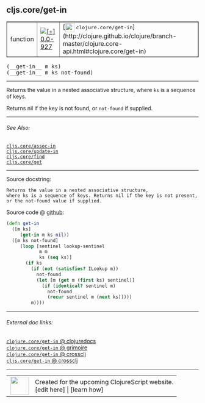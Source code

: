 ## cljs.core/get-in



 <table border="1">
<tr>
<td>function</td>
<td><a href="https://github.com/cljsinfo/cljs-api-docs/tree/0.0-927"><img valign="middle" alt="[+] 0.0-927" title="Added in 0.0-927" src="https://img.shields.io/badge/+-0.0--927-lightgrey.svg"></a> </td>
<td>
[<img height="24px" valign="middle" src="http://i.imgur.com/1GjPKvB.png"> <samp>clojure.core/get-in</samp>](http://clojure.github.io/clojure/branch-master/clojure.core-api.html#clojure.core/get-in)
</td>
</tr>
</table>


 <samp>
(__get-in__ m ks)<br>
</samp>
 <samp>
(__get-in__ m ks not-found)<br>
</samp>

---

Returns the value in a nested associative structure, where `ks` is a sequence of
keys.

Returns nil if the key is not found, or `not-found` if supplied.



---


###### See Also:

[`cljs.core/assoc-in`](../cljs.core/assoc-in.md)<br>
[`cljs.core/update-in`](../cljs.core/update-in.md)<br>
[`cljs.core/find`](../cljs.core/find.md)<br>
[`cljs.core/get`](../cljs.core/get.md)<br>

---


Source docstring:

```
Returns the value in a nested associative structure,
where ks is a sequence of keys. Returns nil if the key is not present,
or the not-found value if supplied.
```


Source code @ [github](https://github.com/clojure/clojurescript/blob/r2138/src/cljs/cljs/core.cljs#L3117-L3136):

```clj
(defn get-in
  ([m ks]
     (get-in m ks nil))
  ([m ks not-found]
     (loop [sentinel lookup-sentinel
            m m
            ks (seq ks)]
       (if ks
         (if (not (satisfies? ILookup m))
           not-found
           (let [m (get m (first ks) sentinel)]
             (if (identical? sentinel m)
               not-found
               (recur sentinel m (next ks)))))
         m))))
```

<!--
Repo - tag - source tree - lines:

 <pre>
clojurescript @ r2138
└── src
    └── cljs
        └── cljs
            └── <ins>[core.cljs:3117-3136](https://github.com/clojure/clojurescript/blob/r2138/src/cljs/cljs/core.cljs#L3117-L3136)</ins>
</pre>

-->

---



###### External doc links:

[`clojure.core/get-in` @ clojuredocs](http://clojuredocs.org/clojure.core/get-in)<br>
[`clojure.core/get-in` @ grimoire](http://conj.io/store/v1/org.clojure/clojure/1.7.0-beta3/clj/clojure.core/get-in/)<br>
[`clojure.core/get-in` @ crossclj](http://crossclj.info/fun/clojure.core/get-in.html)<br>
[`cljs.core/get-in` @ crossclj](http://crossclj.info/fun/cljs.core.cljs/get-in.html)<br>

---

 <table>
<tr><td>
<img valign="middle" align="right" width="48px" src="http://i.imgur.com/Hi20huC.png">
</td><td>
Created for the upcoming ClojureScript website.<br>
[edit here] | [learn how]
</td></tr></table>

[edit here]:https://github.com/cljsinfo/cljs-api-docs/blob/master/cljsdoc/cljs.core/get-in.cljsdoc
[learn how]:https://github.com/cljsinfo/cljs-api-docs/wiki/cljsdoc-files

<!--

This information was too distracting to show to readers, but I'll leave it
commented here since it is helpful to:

- pretty-print the data used to generate this document
- and show how to retrieve that data



The API data for this symbol:

```clj
{:description "Returns the value in a nested associative structure, where `ks` is a sequence of\nkeys.\n\nReturns nil if the key is not found, or `not-found` if supplied.",
 :ns "cljs.core",
 :name "get-in",
 :signature ["[m ks]" "[m ks not-found]"],
 :history [["+" "0.0-927"]],
 :type "function",
 :related ["cljs.core/assoc-in"
           "cljs.core/update-in"
           "cljs.core/find"
           "cljs.core/get"],
 :full-name-encode "cljs.core/get-in",
 :source {:code "(defn get-in\n  ([m ks]\n     (get-in m ks nil))\n  ([m ks not-found]\n     (loop [sentinel lookup-sentinel\n            m m\n            ks (seq ks)]\n       (if ks\n         (if (not (satisfies? ILookup m))\n           not-found\n           (let [m (get m (first ks) sentinel)]\n             (if (identical? sentinel m)\n               not-found\n               (recur sentinel m (next ks)))))\n         m))))",
          :title "Source code",
          :repo "clojurescript",
          :tag "r2138",
          :filename "src/cljs/cljs/core.cljs",
          :lines [3117 3136]},
 :full-name "cljs.core/get-in",
 :clj-symbol "clojure.core/get-in",
 :docstring "Returns the value in a nested associative structure,\nwhere ks is a sequence of keys. Returns nil if the key is not present,\nor the not-found value if supplied."}

```

Retrieve the API data for this symbol:

```clj
;; from Clojure REPL
(require '[clojure.edn :as edn])
(-> (slurp "https://raw.githubusercontent.com/cljsinfo/cljs-api-docs/catalog/cljs-api.edn")
    (edn/read-string)
    (get-in [:symbols "cljs.core/get-in"]))
```

-->
